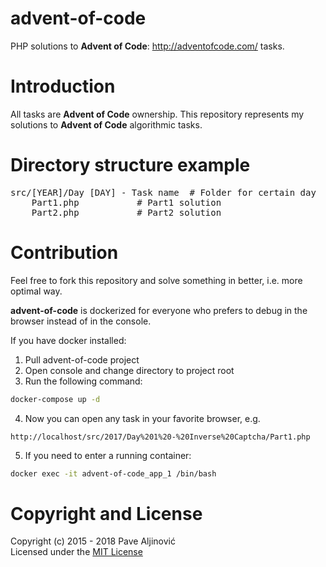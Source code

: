 advent-of-code
============

PHP solutions to **Advent of Code**: http://adventofcode.com/ tasks.  

Introduction
============
All tasks are **Advent of Code** ownership. This repository represents my solutions to **Advent of Code** algorithmic tasks.

Directory structure example
============
<pre>
src/[YEAR]/Day [DAY] - Task name  # Folder for certain day
    Part1.php           # Part1 solution
    Part2.php           # Part2 solution
</pre>

Contribution
============
Feel free to fork this repository and solve something in better, i.e. more optimal way.

**advent-of-code** is dockerized for everyone who prefers to debug in the browser instead of in the console.

If you have docker installed:

1. Pull advent-of-code project
2. Open console and change directory to project root
3. Run the following command:
```sh
docker-compose up -d
```
4. Now you can open any task in your favorite browser, e.g.
```
http://localhost/src/2017/Day%201%20-%20Inverse%20Captcha/Part1.php
```
5. If you need to enter a running container:
```sh
docker exec -it advent-of-code_app_1 /bin/bash
```

Copyright and License
============

Copyright (c) 2015 - 2018 Pave Aljinović  
Licensed under the [MIT License](https://github.com/paljinov/advent-of-code/blob/master/LICENSE.md)
